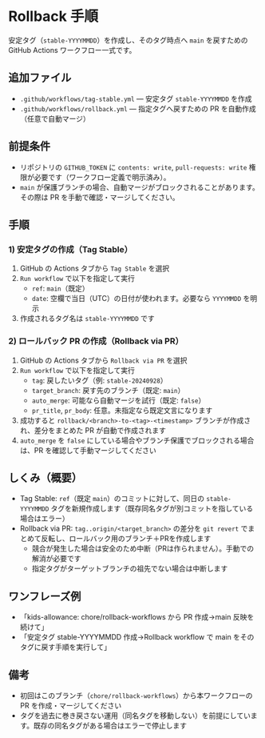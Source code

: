 # Rollback 手順

安定タグ（`stable-YYYYMMDD`）を作成し、そのタグ時点へ `main` を戻すための GitHub Actions ワークフロー一式です。

## 追加ファイル

- `.github/workflows/tag-stable.yml` — 安定タグ `stable-YYYYMMDD` を作成
- `.github/workflows/rollback.yml` — 指定タグへ戻すための PR を自動作成（任意で自動マージ）

## 前提条件

- リポジトリの `GITHUB_TOKEN` に `contents: write`, `pull-requests: write` 権限が必要です（ワークフロー定義で明示済み）。
- `main` が保護ブランチの場合、自動マージがブロックされることがあります。その際は PR を手動で確認・マージしてください。

## 手順

### 1) 安定タグの作成（Tag Stable）

1. GitHub の Actions タブから `Tag Stable` を選択
2. `Run workflow` で以下を指定して実行
   - `ref`: `main`（既定）
   - `date`: 空欄で当日（UTC）の日付が使われます。必要なら `YYYYMMDD` を明示
3. 作成されるタグ名は `stable-YYYYMMDD` です

### 2) ロールバック PR の作成（Rollback via PR）

1. GitHub の Actions タブから `Rollback via PR` を選択
2. `Run workflow` で以下を指定して実行
   - `tag`: 戻したいタグ（例: `stable-20240928`）
   - `target_branch`: 戻す先のブランチ（既定: `main`）
   - `auto_merge`: 可能なら自動マージを試行（既定: `false`）
   - `pr_title`, `pr_body`: 任意。未指定なら既定文言になります
3. 成功すると `rollback/<branch>-to-<tag>-<timestamp>` ブランチが作成され、差分をまとめた PR が自動で作成されます
4. `auto_merge` を `false` にしている場合やブランチ保護でブロックされる場合は、PR を確認して手動マージしてください

## しくみ（概要）

- Tag Stable: `ref`（既定 `main`）のコミットに対して、同日の `stable-YYYYMMDD` タグを新規作成します（既存同名タグが別コミットを指している場合はエラー）
- Rollback via PR: `tag..origin/<target_branch>` の差分を `git revert` でまとめて反転し、ロールバック用のブランチ＋PRを作成します
  - 競合が発生した場合は安全のため中断（PRは作られません）。手動での解消が必要です
  - 指定タグがターゲットブランチの祖先でない場合は中断します

## ワンフレーズ例

- 「kids-allowance: chore/rollback-workflows から PR 作成→main 反映を続けて」
- 「安定タグ stable-YYYYMMDD 作成→Rollback workflow で main をそのタグに戻す手順を実行して」

## 備考

- 初回はこのブランチ（`chore/rollback-workflows`）から本ワークフローの PR を作成・マージしてください
- タグを過去に巻き戻さない運用（同名タグを移動しない）を前提にしています。既存の同名タグがある場合はエラーで停止します

